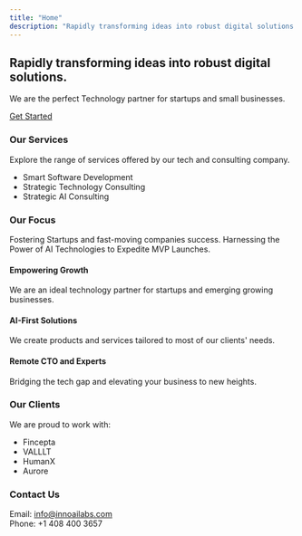 ```yaml
---
title: "Home"
description: "Rapidly transforming ideas into robust digital solutions."
---
```


## Rapidly transforming ideas into robust digital solutions.

We are the perfect Technology partner for startups and small businesses.

[Get Started](#contact)

### Our Services
Explore the range of services offered by our tech and consulting company.

- Smart Software Development
- Strategic Technology Consulting
- Strategic AI Consulting

### Our Focus
Fostering Startups and fast-moving companies success. Harnessing the Power of AI Technologies to Expedite MVP Launches.

#### Empowering Growth
We are an ideal technology partner for startups and emerging growing businesses.

#### AI-First Solutions
We create products and services tailored to most of our clients' needs.

#### Remote CTO and Experts
Bridging the tech gap and elevating your business to new heights.

### Our Clients
We are proud to work with:

- Fincepta
- VALLLT
- HumanX
- Aurore

### Contact Us
Email: info@innoailabs.com  
Phone: +1 408 400 3657
